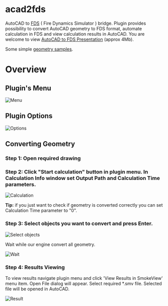 # acad2fds

AutoCAD to [FDS](https://github.com/firemodels/fds) ( Fire Dynamics Simulator ) bridge. Plugin provides possibility to convert AutoCAD geometry to FDS format, automate calculation in FDS and view calculation results in AutoCAD. 
You are welcome to view [AutoCAD to FDS Presentation](https://github.com/shkleinik/acad2fds/raw/master/assets/Home_Acad2Fds%20presentation.ppt) (approx 4Mb).

Some simple [geometry samples](https://github.com/shkleinik/acad2fds/raw/master/assets/Home_Plugin%20Samples.zip).

# Overview

## Plugin's Menu

![Menu](https://github.com/shkleinik/acad2fds/blob/master/assets/Home_Menu.png)

## Plugin Options

![Options](https://github.com/shkleinik/acad2fds/blob/master/assets/Home_settings.png)

## Converting Geometry

### Step 1: Open required drawing

### Step 2: Click "Start calculation" button in plugin menu. In Calculation Info window set Output Path and Calculation Time parameters.

![Calculation](https://github.com/shkleinik/acad2fds/blob/master/assets/Home_calculation_info.png)

**Tip:** if you just want to check if geometry is converted correctly you can set Calculation Time parameter to "0".

### Step 3: Select objects you want to convert and press Enter.

![Select objects](https://github.com/shkleinik/acad2fds/blob/master/assets/Home_select_objects.png)

Wait while our engine convert all geometry.

![Wait](https://github.com/shkleinik/acad2fds/blob/master/assets/Home_Progress.png)

### Step 4: Results Viewing

To view results navigate plugin menu and click 'View Results in SmokeView' menu item. Open File dialog will appear. Select required *.smv file. Selected file will be opened in AutoCAD.

![Result](https://github.com/shkleinik/acad2fds/blob/master/assets/Home_smv_integration.png)
